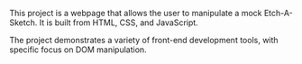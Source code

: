 This project is a webpage that allows the user to manipulate a mock Etch-A-Sketch. It is built from HTML, CSS, and JavaScript.

The project demonstrates a variety of front-end development tools, with specific focus on DOM manipulation.